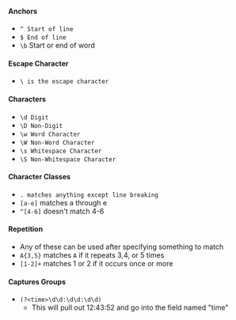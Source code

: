 #### Anchors
* `^ Start of line`
* `$ End of line`
* `\b` Start or end of word

#### Escape Character
* `\ is the escape character`

#### Characters
* `\d Digit`
* `\D Non-Digit`
* `\w Word Character`
* `\W Non-Word Character`
* `\s Whitespace Character`
* `\S Non-Whitespace Character`

#### Character Classes
* `. matches anything except line breaking`
* `[a-e]` matches a through e
* `^[4-6]` doesn't match 4-6

#### Repetition
* Any of these can be used after specifying something to match
* `A{3,5}` matches `A` if it repeats 3,4, or 5 times
* `[1-2]+` matches 1 or 2 if it occurs once or more

#### Captures Groups
* `(?<time>\d\d:\d\d:\d\d)`
	* This will pull out 12:43:52 and go into the field named "time"